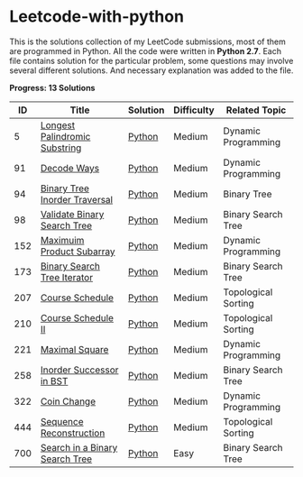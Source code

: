 # Leetcode-with-python

This is the solutions collection of my LeetCode submissions, most of them are programmed in Python. 
All the code were written in **Python 2.7**. Each file contains solution for the particular problem, some questions may involve several different solutions. And necessary explanation was added to the file. 



**Progress: 13 Solutions**

| ID   | Title                                                        | Solution                                       | Difficulty | Related Topic       |
| ---- | ------------------------------------------------------------ | ---------------------------------------------- | ---------- | ------------------- |
| 5    | [Longest Palindromic Substring](https://leetcode.com/problems/longest-palindromic-substring/) | [Python](./src/Longest-Palindromic-Substring)  | Medium     | Dynamic Programming |
| 91   | [Decode Ways](https://leetcode.com/problems/decode-ways/)    | [Python](./src/Decode-Ways)                    | Medium     | Dynamic Programming |
| 94   | [Binary Tree Inorder Traversal](https://leetcode.com/problems/binary-tree-inorder-traversal/) | [Python](./src/Binary-Tree-Inorder-Traversal)  | Medium     | Binary Tree         |
| 98   | [Validate Binary Search Tree](https://leetcode.com/problems/validate-binary-search-tree/) | [Python](./src/Validate-Binary-Search-Tree)    | Medium     | Binary Search Tree  |
| 152  | [Maximuim Product Subarray](https://leetcode.com/problems/maximum-product-subarray/) | [Python](./src/Maximum-Product-Subarray)       | Medium     | Dynamic Programming |
| 173  | [Binary Search Tree Iterator](https://leetcode.com/problems/binary-search-tree-iterator/) | [Python](./src/Binary-Search-Tree-Iteator)     | Medium     | Binary Search Tree  |
| 207  | [Course Schedule](https://leetcode.com/problems/course-schedule/) | [Python](./src/Course-Schedule)                | Medium     | Topological Sorting |
| 210  | [Course Schedule II](https://leetcode.com/problems/course-schedule-ii/) | [Python](./src/Course-Schedule-II)             | Medium     | Topological Sorting |
| 221  | [Maximal Square](https://leetcode.com/problems/maximal-square/) | [Python](./src/Maximal-Square)                 | Medium     | Dynamic Programming |
| 258  | [Inorder Successor in BST](https://leetcode.com/problems/inorder-successor-in-bst/) | [Python](./src/Inorder-Successor-in-BST)       | Medium     | Binary Search Tree  |
| 322  | [Coin Change](https://leetcode.com/problems/coin-change/)    | [Python](./src/Coin-Change)                    | Medium     | Dynamic Programming |
| 444  | [Sequence Reconstruction](https://leetcode.com/problems/sequence-reconstruction/) | [Python](./src/Sequence-Reconstruction)        | Medium     | Topological Sorting |
| 700  | [Search in a Binary Search Tree](https://leetcode.com/problems/search-in-a-binary-search-tree/) | [Python](./src/Search-in-a-Binary-Search-Tree) | Easy       | Binary Search Tree  |

​	